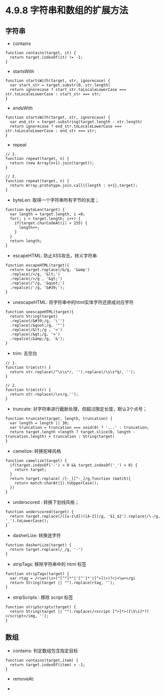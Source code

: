 # 4.9.8 字符串和数组的扩展方法


## 字符串
- contains
```
function contains(target, it) {
  return target.indexOf(it) != -1;
}
```

- startsWith

```
function startsWith(target, str, ignorecase) {
  var start_str = target.substr(0, str.length)
  return ignorecase ? start_str.toLocaleLowerCase === str.toLocaleLowerCase : start_str === str;
}
```

- endsWith

```
function startsWith(target, str, ignorecase) {
  var end_str = target.substring(target.length - str.length)
  return ignorecase ? end_str.toLocaleLowerCase === str.toLocaleLowerCase : end_str === str;
}
```
- repeat

```
// 1.
function repeat(target, n) {
  return (new Array(n+1).join(target));
}

// 2.
function repeat(target, n) {
  return Array.prototype.join.call({length : n+1},target);
}
```

- byteLen: 取得一个字符串所有字节的长度；

```
function byteLen(target) {
  var length = target.length, i =0;
  for(; i < target.length; i++) {
    if(target.charCodeAt(i) > 255) {
      length++;
    }
  }
  return length;
}
```

- escapeHTML: 防止XSS攻击，转义字符串


```
function escapeHTML(target){
  return target.replace(/&/g, '&amp')
  .replace(/</g, '&lt;')
  .replace(/>/g , '&gt;')
  .replace(/"/g, '&quot;')
  .repalce(/'/g, '&#39;');
}
```

- unescapeHTML: 将字符串中的html实体字符还原成对应字符

```
function unescapeHTML(target){
  return String(target)
  .replace(/&#39;/g, '\'')
  .replace(/&quot;/g, '"')
  .replace(/&lt;/g , '<')
  .replace(/&gt;/g, '>')
  .repalce(/&amp;/g, '&');
}
```

- trim: 去空白

```
// 1.
function trim(str) {
  return str.replace(/^\s\s*/, '').replace(/\s\s*$/, '');
}

// 2.
function trim(str) {
  return str.replace(/\s+/g,'');
}
```

- truncate: 对字符串进行截断处理，但超过限定长度，默认3个点号；

```
function truncate(target, length, truncation) {
  var length = length || 30;
  var truncation = truncation === void(0) ? '...' : truncation;
  return target.length >length ? target.slice(0, length - truncation.length) + truncation : String(target)
}
```

- camelize: 转换驼峰风格

```
function camelize(target) {
  if(target.indexOf('-') < 0 && target.indexOf('_') < 0) {
    return target;
  }
  return target.replace( /[-_][^-_]/g,function (match){
    return match.charAt(1).toUpperCase();
  })
}
```
- underscored : 转换下划线风格；
```
function underscored(target) {
  return target.replace(/([a-z\d])([A-Z])/g, '$1_$2').replace(/\-/g, '_').toLowerCase();
}
```

- dasherLize: 转换连字符

```
function dasherLize(target) {
  return target.replace(/_/g, '-')
}
```

- stripTags: 移除字符串中的 html 标签

```
function stripTags(target) {
  var rtag = /<\w+(\s+("[^"]*"|'[^']*'|[^>])+)?<|<\w+>/gi
  return String(target || "").replace(rtag, '');
}
```

- stripScripts : 移除 script 标签

```
function stripScripts(target) {
  return String(target || "").replace(/<script [^>]*>([\S\s]*?)</script>/img, '');
}
```

## 数组


- contains: 判定数组包含指定目标

```
function contains(target,item) {
  return target.indexOf(item) > -1;
}
```

- removeAt:


- 
